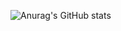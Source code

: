 ![Anurag's GitHub stats](https://github-readme-stats.vercel.app/api?username=DYPIXY&count_private=true&show_icons=true&theme=radical)
